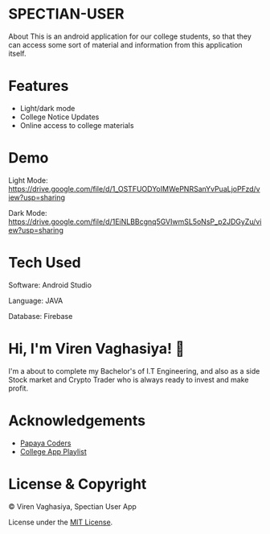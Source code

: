 # SPECTIAN-USER
About This is an android application for our college students, so that they can access some sort of material and information from this application itself.
# Features
* Light/dark mode
* College Notice Updates
* Online access to college materials
# Demo
Light Mode: https://drive.google.com/file/d/1_OSTFUODYoIMWePNRSanYvPuaLjoPFzd/view?usp=sharing

Dark Mode: https://drive.google.com/file/d/1EiNLBBcgnq5GVIwmSL5oNsP_p2JDGyZu/view?usp=sharing
# Tech Used
Software: Android Studio

Language: JAVA

Database: Firebase
# Hi, I'm Viren Vaghasiya! :wave:
I'm a about to complete my Bachelor's of I.T Engineering, and also as a side Stock market and Crypto Trader who is always ready to invest and make profit.
# Acknowledgements
* [Papaya Coders](https://www.youtube.com/c/PapayaCoders)
* [College App Playlist](https://www.youtube.com/watch?v=Ui__yxgrRwQ&list=PL6Rs84MkNq7kjE71tV3iDQdqO7fspmoNN)
# License & Copyright
©️ Viren Vaghasiya, Spectian User App

License under the [MIT License](LICENSE).
